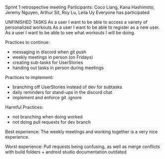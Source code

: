 Sprint 1 retrospective meeting
Participants: Coco Liang, Kana Hashimoto, Jeremy Nguyen, Arthur Sit, Roy Lu, Leila Uy
Everyone has participated


UNFINISHED TASKS
As a user I want to be able to access a variety of personalized workouts
As a user I want to be able to register as a new user.
As a user I want to be able to see what workouts I will be doing.

Practices to continue:
  - messaging in discord when git push
  - weekly meetings in person (on Fridays)
  - creating sub-tasks for UserStories
  - handing out tasks in person during meetings

Practices to implement:
  - branching off UserStories instead of dev for subtasks
  - daily reminders for stand-ups in the discord chat
  - implement and enforce git .ignore

Harmful Practices:
  - not branching when doing worked
  - not doing pull requests for dev branch

Best experience:
    The weekly meetings and working together is a very nice experience.

Worst experience:
    Pull requests being confusing, as well as merge conflicts with build folders
    + android studio documentation outdated

